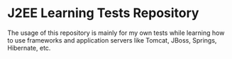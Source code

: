 J2EE Learning Tests Repository
=================

The usage of this repository is mainly for my own tests while learning how to use frameworks and application servers like
Tomcat, JBoss, Springs, Hibernate, etc.
